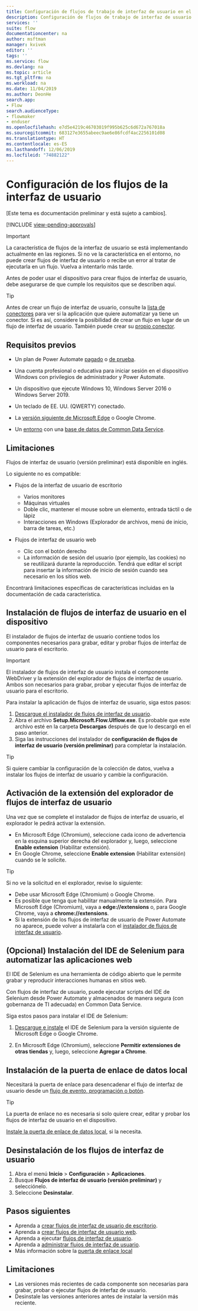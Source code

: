 ```yaml
---
title: Configuración de flujos de trabajo de interfaz de usuario en el dispositivo | Microsoft Docs
description: Configuración de flujos de trabajo de interfaz de usuario en el dispositivo
services: ''
suite: flow
documentationcenter: na
author: msftman
manager: kvivek
editor: ''
tags: ''
ms.service: flow
ms.devlang: na
ms.topic: article
ms.tgt_pltfrm: na
ms.workload: na
ms.date: 11/04/2019
ms.author: DeonHe
search.app:
- Flow
search.audienceType:
- flowmaker
- enduser
ms.openlocfilehash: e7d5e4219c46703019f995b625c6d672a767018a
ms.sourcegitcommit: 683127e3655abeec9ae6e86fcdf4ac2256101d08
ms.translationtype: HT
ms.contentlocale: es-ES
ms.lasthandoff: 12/06/2019
ms.locfileid: "74882122"
---
```

# <a name="set-up-ui-flows"></a>Configuración de los flujos de la interfaz de usuario

[Este tema es documentación preliminar y está sujeto a cambios].

[!INCLUDE [view-pending-approvals](../includes/cc-rebrand.md)]

> [!IMPORTANT]
> La característica de flujos de la interfaz de usuario se está implementando actualmente en las regiones. Si no ve la característica en el entorno, no puede crear flujos de interfaz de usuario o recibe un error al tratar de ejecutarla en un flujo. Vuelva a intentarlo más tarde.

Antes de poder usar el dispositivo para crear flujos de interfaz de usuario, debe asegurarse de que cumple los requisitos que se describen aquí.

> [!TIP]
> Antes de crear un flujo de interfaz de usuario, consulte la [lista de conectores](https://flow.microsoft.com/connectors/) para ver si la aplicación que quiere automatizar ya tiene un conector. Si es así, considere la posibilidad de crear un flujo en lugar de un flujo de interfaz de usuario. También puede crear su [propio conector](https://docs.microsoft.com/connectors/custom-connectors/).

## <a name="prerequisites"></a>Requisitos previos

- Un plan de Power Automate [pagado](https://flow.microsoft.com/pricing/) o [de prueba](https://flow.microsoft.com/manage/).

- Una cuenta profesional o educativa para iniciar sesión en el dispositivo Windows con privilegios de administrador y Power Automate.

- Un dispositivo que ejecute Windows 10, Windows Server 2016 o Windows Server 2019.
- Un teclado de EE. UU. (QWERTY) conectado.

- La [versión siguiente de Microsoft Edge](https://www.microsoftedgeinsider.com) o Google Chrome.

- Un [entorno](https://docs.microsoft.com/power-platform/admin/environments-overview) con una [base de datos de Common Data Service](https://docs.microsoft.com/power-platform/admin/create-database).

## <a name="limitations"></a>Limitaciones

Flujos de interfaz de usuario (versión preliminar) está disponible en inglés.

Lo siguiente no es compatible:

-   Flujos de la interfaz de usuario de escritorio

    -   Varios monitores
    -   Máquinas virtuales
    -   Doble clic, mantener el mouse sobre un elemento, entrada táctil o de lápiz
    -   Interacciones en Windows (Explorador de archivos, menú de inicio, barra de tareas, etc.)

-   Flujos de interfaz de usuario web

    -   Clic con el botón derecho
    -   La información de sesión del usuario (por ejemplo, las cookies) no se reutilizará durante la reproducción. Tendrá que editar el script para insertar la información de inicio de sesión cuando sea necesario en los sitios web.

Encontrará limitaciones específicas de características incluidas en la documentación de cada característica.

## <a name="install-ui-flows-on-your-device"></a>Instalación de flujos de interfaz de usuario en el dispositivo

El instalador de flujos de interfaz de usuario contiene todos los componentes necesarios para grabar, editar y probar flujos de interfaz de usuario para el escritorio. 

>[!IMPORTANT]
>El instalador de flujos de interfaz de usuario instala el componente WebDriver y la extensión del explorador de flujos de interfaz de usuario. Ambos son necesarios para grabar, probar y ejecutar flujos de interfaz de usuario para el escritorio.

Para instalar la aplicación de flujos de interfaz de usuario, siga estos pasos:

1. [Descargue el instalador de flujos de interfaz de usuario](https://go.microsoft.com/fwlink/?linkid=2102613).
1. Abra el archivo **Setup.Microsoft.Flow.UIflow.exe**. Es probable que este archivo esté en la carpeta **Descargas** después de que lo descargó en el paso anterior.
1. Siga las instrucciones del instalador de **configuración de flujos de interfaz de usuario (versión preliminar)** para completar la instalación.

> [!TIP]
> Si quiere cambiar la configuración de la colección de datos, vuelva a instalar los flujos de interfaz de usuario y cambie la configuración.

## <a name="activate-the-ui-flows-browser-extension"></a>Activación de la extensión del explorador de flujos de interfaz de usuario 

Una vez que se complete el instalador de flujos de interfaz de usuario, el explorador le pedirá activar la extensión.

- En Microsoft Edge (Chromium), seleccione cada icono de advertencia en la esquina superior derecha del explorador y, luego, seleccione **Enable extension** (Habilitar extensión).
-   En Google Chrome, seleccione **Enable extension** (Habilitar extensión) cuando se le solicite.  

> [!TIP]
> Si no ve la solicitud en el explorador, revise lo siguiente:
> - Debe usar Microsoft Edge (Chromium) o Google Chrome.
> - Es posible que tenga que habilitar manualmente la extensión. Para Microsoft Edge (Chromium), vaya a **edge://extensions** o, para Google Chrome, vaya a **chrome://extensions**.
> - Si la extensión de los flujos de interfaz de usuario de Power Automate no aparece, puede volver a instalarla con el [instalador de flujos de interfaz de usuario](https://go.microsoft.com/fwlink/?linkid=2102613).

<!-- To do for Gautier: check if the below is not bugged as there was one at some point.
> - Reinstall the extension from the Chrome store
Navigate to this link https://chrome.google.com/webstore/detail/microsoft-flow-preview/jcajipieipkmjpfakbdhmjidmhidogoo and install it manually, that will fix any issues. (For Edge Chromium, use the same link and accept when prompted to install from external stores.)
-->

## <a name="optional-install-selenium-ide-to-automate-web-applications"></a>(Opcional) Instalación del IDE de Selenium para automatizar las aplicaciones web

El IDE de Selenium es una herramienta de código abierto que le permite grabar y reproducir interacciones humanas en sitios web.

Con flujos de interfaz de usuario, puede ejecutar scripts del IDE de Selenium desde Power Automate y almacenados de manera segura (con gobernanza de TI adecuada) en Common Data Service.

Siga estos pasos para instalar el IDE de Selenium:

1. [Descargue e instale](https://go.microsoft.com/fwlink/?linkid=2107665) el IDE de Selenium para la versión siguiente de Microsoft Edge o Google Chrome.

1. En Microsoft Edge (Chromium), seleccione **Permitir extensiones de otras tiendas** y, luego, seleccione **Agregar a Chrome**.

## <a name="install-the-on-premises-data-gateway"></a>Instalación de la puerta de enlace de datos local

Necesitará la puerta de enlace para desencadenar el flujo de interfaz de usuario desde un [flujo de evento, programación o botón](../getting-started.md#types-of-flows).

>[!TIP]
>La puerta de enlace no es necesaria si solo quiere crear, editar y probar los flujos de interfaz de usuario en el dispositivo.

[Instale la puerta de enlace de datos local](https://docs.microsoft.com/data-integration/gateway/service-gateway-install), si la necesita.

## <a name="uninstall-ui-flows"></a>Desinstalación de los flujos de interfaz de usuario

1. Abra el menú **Inicio** > **Configuración** > **Aplicaciones**.
1. Busque **Flujos de interfaz de usuario (versión preliminar)** y selecciónelo.
1. Seleccione **Desinstalar**.

## <a name="next-steps"></a>Pasos siguientes

- Aprenda a [crear flujos de interfaz de usuario de escritorio](create-desktop.md).
- Aprenda a [crear flujos de interfaz de usuario web](create-web.md).
- Aprenda a ejecutar [flujos de interfaz de usuario](run-ui-flow.md).
- Aprenda a [administrar flujos de interfaz de usuario](manage.md).
- Más información sobre la [puerta de enlace local](../gateway-reference.md#use-a-gateway)

## <a name="limitations"></a>Limitaciones
- Las versiones más recientes de cada componente son necesarias para grabar, probar o ejecutar flujos de interfaz de usuario.
- Desinstale las versiones anteriores antes de instalar la versión más reciente.


